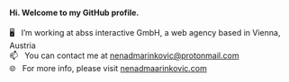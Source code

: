 #### Hi. Welcome to my GitHub profile.

🖥️ &nbsp; I’m working at abss interactive GmbH, a web agency based in Vienna, Austria\
📫 &nbsp; You can contact me at nenadmarinkovic@protonmail.com\
🌐 &nbsp; For more info, please visit [nenadmaarinkovic.com](https://nenadmarinkovic.com)
